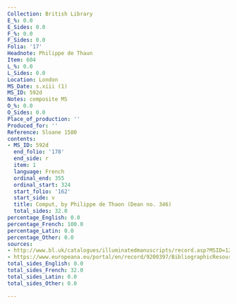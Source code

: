 ```yaml
---
Collection: British Library
E_%: 0.0
E_Sides: 0.0
F_%: 0.0
F_Sides: 0.0
Folia: '17'
Headnote: Philippe de Thaun
Item: 604
L_%: 0.0
L_Sides: 0.0
Location: London
MS_Date: s.xiii (1)
MS_ID: 592d
Notes: composite MS
O_%: 0.0
O_Sides: 0.0
Place_of_production: ''
Produced_for: ''
Reference: Sloane 1580
contents:
- MS_ID: 592d
  end_folio: '178'
  end_side: r
  item: 1
  language: French
  ordinal_end: 355
  ordinal_start: 324
  start_folio: '162'
  start_side: v
  title: Comput, by Philippe de Thaon (Dean no. 346)
  total_sides: 32.0
percentage_English: 0.0
percentage_French: 100.0
percentage_Latin: 0.0
percentage_Other: 0.0
sources:
- http://www.bl.uk/catalogues/illuminatedmanuscripts/record.asp?MSID=1220
- https://www.europeana.eu/portal/en/record/9200397/BibliographicResource_3000126257305.html
total_sides_English: 0.0
total_sides_French: 32.0
total_sides_Latin: 0.0
total_sides_Other: 0.0

---
```


